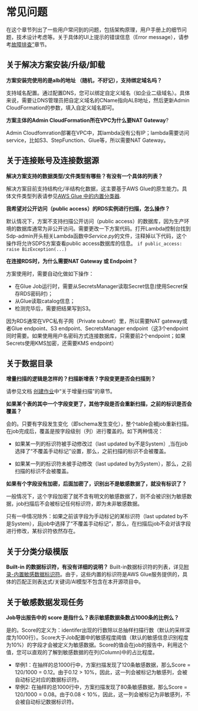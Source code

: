 # 常见问题

在这个章节列出了一些用户常问到的问题，包括架构原理，用户手册上的细节问题，技术设计考虑等。关于具体的UI上提示的错误信息（Error message），请参考[故障排查”](troubleshooting.md)章节。

## 关于解决方案安装/升级/卸载
**方案安装完使用的是alb的地址 （随机，不好记），支持绑定域名吗？**
    
支持域名配置。通过配置DNS，您可以绑定自定义域名（如企业二级域名）。具体来说，需要让DNS管理员把自定义域名的CName指向ALB地址，然后更新Admin CloudFormation的参数，填入自定义域名即可。

**方案主体的Admin CloudFormation所在VPC为什么要NAT Gateway**?

Admin Cloudfomration部署在VPC中，其lambda没有公有IP；lambda需要访问service，比如S3、StepFunction、Glue等，所以需要NAT Gateway。

## 关于连接账号及连接数据源
**解决方案支持的数据类型/文件类型有哪些？有没有一个具体的列表？** 

解决方案目前支持结构化/半结构化数据，这主要基于AWS Glue的原生能力。具体文件类型列表请参见[AWS Glue 中的内置分类器](https://docs.aws.amazon.com/zh_cn/glue/latest/dg/add-classifier.html).

**我希望对公开访问（public access）的RDS实例进行扫描，怎么操作？**

默认情况下，方案不支持扫描公开访问（public access）的数据库，因为生产环境的数据库通常为非公开访问。需要更改一下方案代码。打开Lambda控制台找到 Sdp-admin开头相关Lambda函数中*Service.py*的文件，注释掉以下代码，这个操作将允许SDPS方案查看public access数据库的信息。
    ```
    if public_access:
      raise BizException(...)
    ```

**在连接RDS时，为什么需要NAT Gateway 或 Endpoint？**

方案使用时，需要自动化做如下操作：

- 在Glue Job运行时，需要从SecretsManager读取Secret信息(使用Secret保存RDS密码时)；
- 从Glue读取catalog信息；
- 检测完毕后，需要把结果写到S3。

因为RDS通常在VPC私有子网（Private subnet）里，所以需要NAT gateway或者Glue endpoint、S3 endpoint、SecretsManager endpoint（这3个endpoint同时需要。如果使用用户名密码方式连接数据库，只需要前2个endpoint；如果Secrets使用KMS加密，还需要KMS endpoint）

## 关于数据目录
**增量扫描的逻辑是怎样的？扫描新增表？字段变更是否会扫描到？**

请参见文档 [创建作业](user-guide/discovery-job-create.md)中“关于增量扫描”的章节。

**如果某个表的其中一个字段变更了，其他字段是否会重新扫描，之前的标识是否会覆盖？**

会的。只要有字段发生变化（即schema发生变化），整个table会被job重新扫描。在job完成后，覆盖是按字段级别（列）进行覆盖的。如下两种情况：

- 如果某一列的标识符被手动修改过（last updated by不是System）,当在job选择了“不覆盖手动标记”设置，那么，之前扫描的标识不会被覆盖。

- 如果某一列的标识符未被手动修改（last updated by为System），那么，之前扫描的标识不会被覆盖。

**如果有个字段没有加密，后面加密了，识别出不是敏感数据了，就没有标识了？**

一般情况下，这个字段加密了就不含有明文的敏感数据了，则不会被识别为敏感数据，job扫描后不会被标记任何标识符，即为未非敏感数据。

只有一中情况除外：如果之前该字段为手动标记的某标识符（last updated by不是System），且job中选择了“不覆盖手动标记”，那么，在扫描后job不会对该字段进行修改，某标识符依然存在。


## 关于分类分级模版
**Built-in 的数据标识符，有没有详细的说明？**
Built-in数据标识符的列表，详见[附录-内置敏感数据标识符](user-guide/appendix-built-in-identifiers.md)。由于，这些内置的标识符是AWS Glue服务提供的，具体的匹配正则表达式/关键词/AI模型不包含在本开源项目中。

## 关于敏感数据发现任务

**Job导出报告中的 score 是指什么？表示敏感数据条数占1000条的比例么？**

是的。Score的定义为：identifer出现的行数除以总抽样扫描行数（默认的采样深度为1000行）。Score大于Job配置中的敏感程度阈值（默认的敏感信息识别程度为10%）的字段才会被定义为敏感数据。Score的值会在job的报告中，利用这个值，您可以直观的了解到敏感数据的在列(Column)中的占比程度。

- 举例1：在抽样的总1000行中，方案扫描发现了120条敏感数据，那么Score = 120/1000 = 0.12。由于0.12 > 10%，因此，这一列会被标记为敏感列，会被自动标记对应的数据标识符。
- 举例2: 在抽样的总1000行中，方案扫描发现了80条敏感数据，那么Score = 120/1000 = 0.08。由于0.08 < 10%，因此，这一列会被标记为非敏感列，不会被自动标记数据标识符。
